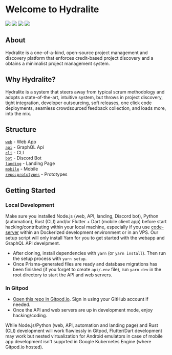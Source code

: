 # Welcome to Hydralite

<p>
  <img src="https://img.shields.io/badge/version-1.0.0--pre--alpha-ff69b4"> <img src="https://img.shields.io/tokei/lines/github/hydralite/hydralite?color=white&label=lines%20of%20code"> <img src="https://img.shields.io/github/languages/top/hydralite/hydralite?color=%230xfffff"> <img src="https://img.shields.io/github/repo-size/hydralite/hydralite?color=orange">
</p>

## About

Hydralite is a one-of-a-kind, open-source project management and discovery platform that enforces credit-based project discovery and a obtains a minimalist project management system.

## Why Hydralite?

Hydralite is a system that steers away from typical scrum methodology and adopts a state-of-the-art, intuitive system, but throws in project discovery, tight integration, developer outsourcing, soft releases, one click code deployments, seamless crowdsourced feedback collection, and loads more, into the mix.

## Structure

<a href="https://github.com/hydralite/hydralite/tree/dev/web">`web`</a> - Web App <br>
<a href="https://github.com/hydralite/hydralite/tree/dev/api">`api`</a> - GraphQL Api <br>
<a href="https://github.com/hydralite/hydralite/tree/dev/cli">`cli`</a> - CLI <br>
<a href="https://github.com/hydralite/hydralite/tree/dev/bot">`bot`</a> - Discord Bot <br>
<a href="https://github.com/hydralite/hydralite/tree/dev/landing">`landing`</a> - Landing Page <br>
<a href="https://github.com/hydralite/hydralite/tree/dev/mobile">`mobile`</a> - Mobile <br>
<a href="https://github.com/hydralite/prototypes">`repo:prototypes`</a> - Prototypes

## Getting Started

### Local Development

Make sure you installed Node.js (web, API, landing, Discord bot), Python (automation), Rust (CLI) and/or Flutter + Dart (mobile
client app) before start hacking/contributing within your local machine, especially if you use [code-server](https://github.com/cdr/code-server)
within an Dockerized development environment or in an VPS. Our setup script will only install Yarn for you to get started with the
webapp and GraphQL API develpment.

* After cloning, install dependencies with `yarn` (or `yarn install`). Then run the setup process with `yarn setup`.
* Once Prisma-generated files are ready and database migrations has been finished (if you forget to create `api/.env` file), run `yarn dev` in the root directory to start the API and web servers.

### In Gitpod

* [Open this repo in Gitpod.io](https://gitpod.io/#github.com/hydralite/hydralite). Sign in using your GItHub account if needed.
* Once the API and web servers are up in development mode, enjoy hacking/coding.

While Node.js/Python (web, API, automation and landing page) and Rust (CLI) development will work flawlessly in Gitpod, Flutter/Dart
development may work but nested virtualization for Android emulators in case of mobile app development isn't supprted in
Google Kubernetes Engine (where Gitpod.io hosted).
